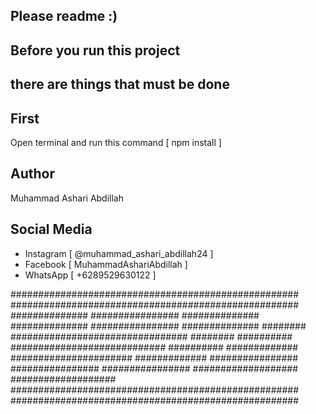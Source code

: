 ## Please readme :)

## Before you run this project
## there are things that must be done

## First 
Open terminal and run this command    [   npm install   ]

## Author
Muhammad Ashari Abdillah

## Social Media
- Instagram [  @muhammad_ashari_abdillah24  ]
- Facebook [  MuhammadAshariAbdillah  ]
- WhatsApp [  +6289529630122  ]



####################################################
####################################################
##############    ################    ##############
##############    ################    ##############
########  ################################  ########
##########  ############################  ##########
#############  ######################  #############
################  ################  ################
###################              ###################
####################################################
####################################################
